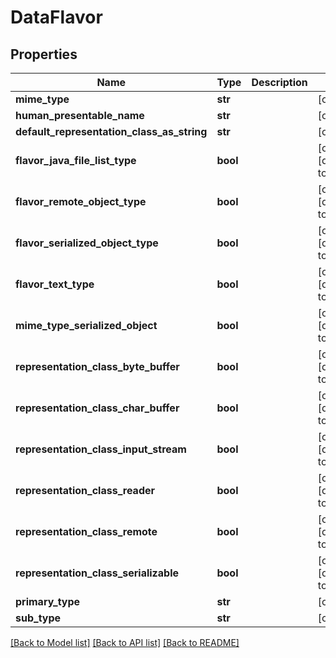 # DataFlavor

## Properties
Name | Type | Description | Notes
------------ | ------------- | ------------- | -------------
**mime_type** | **str** |  | [optional] 
**human_presentable_name** | **str** |  | [optional] 
**default_representation_class_as_string** | **str** |  | [optional] 
**flavor_java_file_list_type** | **bool** |  | [optional] [default to False]
**flavor_remote_object_type** | **bool** |  | [optional] [default to False]
**flavor_serialized_object_type** | **bool** |  | [optional] [default to False]
**flavor_text_type** | **bool** |  | [optional] [default to False]
**mime_type_serialized_object** | **bool** |  | [optional] [default to False]
**representation_class_byte_buffer** | **bool** |  | [optional] [default to False]
**representation_class_char_buffer** | **bool** |  | [optional] [default to False]
**representation_class_input_stream** | **bool** |  | [optional] [default to False]
**representation_class_reader** | **bool** |  | [optional] [default to False]
**representation_class_remote** | **bool** |  | [optional] [default to False]
**representation_class_serializable** | **bool** |  | [optional] [default to False]
**primary_type** | **str** |  | [optional] 
**sub_type** | **str** |  | [optional] 

[[Back to Model list]](../README.md#documentation-for-models) [[Back to API list]](../README.md#documentation-for-api-endpoints) [[Back to README]](../README.md)


